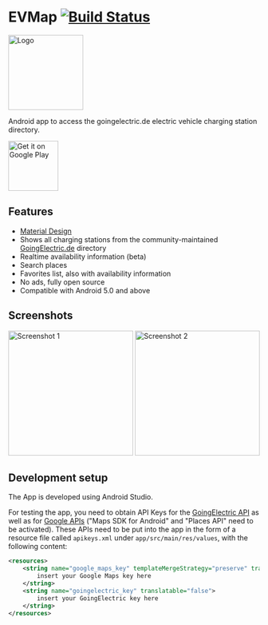 EVMap [![Build Status](https://travis-ci.org/johan12345/EVMap.svg?branch=master)](https://travis-ci.org/johan12345/EVMap)
=====

<img src="https://raw.githubusercontent.com/johan12345/EVMap/master/_img/appicon_cropped.svg?sanitize=true" width=150 alt="Logo"/>

Android app to access the goingelectric.de electric vehicle charging station directory.

<a href="https://play.google.com/store/apps/details?id=net.vonforst.evmap" target="_blank">
<img src="https://play.google.com/intl/en_us/badges/images/generic/en-play-badge.png" alt="Get it on Google Play" height="100"/></a>

Features
--------

- [Material Design](https://material.io/)
- Shows all charging stations from the community-maintained [GoingElectric.de](https://www.goingelectric.de/stromtankstellen/) directory
- Realtime availability information (beta)
- Search places
- Favorites list, also with availability information
- No ads, fully open source
- Compatible with Android 5.0 and above

Screenshots
-----------

<img src="https://raw.githubusercontent.com/johan12345/EVMap/master/_img/screenshots/phone/01_main.png" width=250 alt="Screenshot 1"/>
<img src="https://raw.githubusercontent.com/johan12345/EVMap/master/_img/screenshots/phone/02_detail.png" width=250 alt="Screenshot 2"/>

Development setup
-----------------

The App is developed using Android Studio.

For testing the app, you need to obtain API Keys for the 
[GoingElectric API](https://www.goingelectric.de/stromtankstellen/api/)
as well as for [Google APIs](https://console.developers.google.com/)
("Maps SDK for Android" and "Places API" need to be activated). These APIs need to be put into the
app in the form of a resource file called `apikeys.xml` under `app/src/main/res/values`, with the
following content:

```xml
<resources>
    <string name="google_maps_key" templateMergeStrategy="preserve" translatable="false">
        insert your Google Maps key here
    </string>
    <string name="goingelectric_key" translatable="false">
        insert your GoingElectric key here
    </string>
</resources>
```